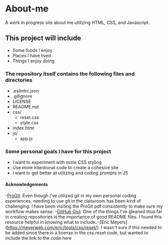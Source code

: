 # About-me

A work in progress site about me utilizing HTML, CSS, and Javascript.

## This project will include

- Some foods I enjoy
- Places I have lived
- Things I enjoy doing

### The repository itself contains the following files and directories

- .eslintrc.json
- .gitignore
- LICENSE
- README.md
- css/
   - reset.css
   - style.css
- index.html
- js/
    - app.js

### Some personal goals I have for this project

- I want to experiment with more CSS styling
- Use more intentional code to create a cohesive site
- I want to get better at utilizing and coding prompts in JS

#### Acknowledgements

-[ProGit](https://git-scm.com/book/en/v2): Even though I've utilized git in my own personal coding experiences, needing to use git in the classroom has been kind of challenging. I have been visiting the ProGit pdf consistently to make sure my workflow makes sense.
-[GitHub Gist](https://gist.github.com/kipyegonmark/89fe62493f22d93705d917d634d8eeb2): One of the things I've gleaned thus far in creating repositories is the importance of good README files. I found this resource helpful in knowing what to include.
-[Eric Meyers] (<https://meyerweb.com/eric/tools/css/reset/>): I wasn't sure if this needed to be added since there is a license in the css.reset code, but wanted to include the link to the code here
